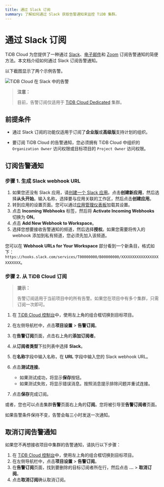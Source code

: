```yaml
---
title: 通过 Slack 订阅
summary: 了解如何通过 Slack 获取告警通知来监控 TiDB 集群。
---
```


# 通过 Slack 订阅

TiDB Cloud 为您提供了一种通过 [Slack](https://slack.com/)、[电子邮件](/tidb-cloud/monitor-alert-email.md)和 [Zoom](/tidb-cloud/monitor-alert-zoom.md) 订阅告警通知的简便方法。本文档介绍如何通过 Slack 订阅告警通知。

以下截图显示了两个示例告警。

![TiDB Cloud 在 Slack 中的告警](/media/tidb-cloud/tidb-cloud-alert-subscription.png)

> **注意：**
>
> 目前，告警订阅仅适用于 [TiDB Cloud Dedicated](/tidb-cloud/select-cluster-tier.md#tidb-cloud-dedicated) 集群。

## 前提条件

- 通过 Slack 订阅的功能仅适用于订阅了**企业版**或**高级版**支持计划的组织。

- 要订阅 TiDB Cloud 的告警通知，您必须拥有 TiDB Cloud 中组织的 `Organization Owner` 访问权限或目标项目的 `Project Owner` 访问权限。

## 订阅告警通知

### 步骤 1. 生成 Slack webhook URL

1. 如果您还没有 Slack 应用，请[创建一个 Slack 应用](https://api.slack.com/apps/new)。点击**创建新应用**，然后选择**从头开始**。输入名称，选择要与应用关联的工作区，然后点击**创建应用**。
2. 转到应用的设置页面。您可以通过[应用管理仪表板](https://api.slack.com/apps)加载其设置。
3. 点击 **Incoming Webhooks** 标签，然后将 **Activate Incoming Webhooks** 切换为 **ON**。
4. 点击 **Add New Webhook to Workspace**。
5. 选择您想要接收告警通知的频道，然后选择**授权**。如果您需要将传入的 webhook 添加到私有频道，您必须先加入该频道。

您可以在 **Webhook URLs for Your Workspace** 部分看到一个新条目，格式如下：`https://hooks.slack.com/services/T00000000/B00000000/XXXXXXXXXXXXXXXXXXXXXXXX`。

### 步骤 2. 从 TiDB Cloud 订阅

> **提示：**
>
> 告警订阅适用于当前项目中的所有告警。如果您在项目中有多个集群，只需订阅一次即可。

1. 在 [TiDB Cloud 控制台](https://tidbcloud.com)中，使用左上角的组合框切换到目标项目。
2. 在左侧导航栏中，点击**项目设置** > **告警订阅**。
3. 在**告警订阅**页面，点击右上角的**添加订阅者**。
4. 从**订阅者类型**下拉列表中选择 **Slack**。
5. 在**名称**字段中输入名称，在 **URL** 字段中输入您的 Slack webhook URL。
6. 点击**测试连接**。

    - 如果测试成功，将显示**保存**按钮。
    - 如果测试失败，将显示错误消息。按照消息提示排除问题并重试连接。

7. 点击**保存**完成订阅。

或者，您也可以点击集群**告警**页面右上角的**订阅**。您将被引导至**告警订阅者**页面。

如果告警条件保持不变，告警会每三小时发送一次通知。

## 取消订阅告警通知

如果您不再想接收项目中集群的告警通知，请执行以下步骤：

1. 在 [TiDB Cloud 控制台](https://tidbcloud.com)中，使用左上角的组合框切换到目标项目。
2. 在左侧导航栏中，点击**项目设置** > **告警订阅**。
3. 在**告警订阅**页面，找到要删除的目标订阅者所在行，然后点击 **...** > **取消订阅**。
4. 点击**取消订阅**确认取消订阅。
